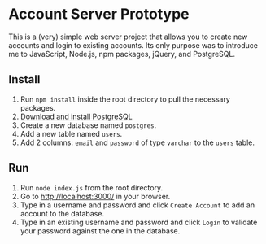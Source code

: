 # Account Server Prototype
This is a (very) simple web server project that allows you to create new accounts and login to existing accounts. Its only purpose was to introduce me to JavaScript, Node.js, npm packages, jQuery, and PostgreSQL.

## Install
1. Run `npm install` inside the root directory to pull the necessary packages.
2. [Download and install PostgreSQL](https://www.postgresql.org/download/)
3. Create a new database named `postgres`.
  1. Add a new table named `users`.
  2. Add 2 columns: `email` and `password` of type `varchar` to the `users` table.

## Run
1. Run `node index.js` from the root directory.
2. Go to [http://localhost:3000/](http://localhost:3000/) in your browser.
3. Type in a username and password and click `Create Account` to add an account to the database.
4. Type in an existing username and password and click `Login` to validate your password against the one in the database.
